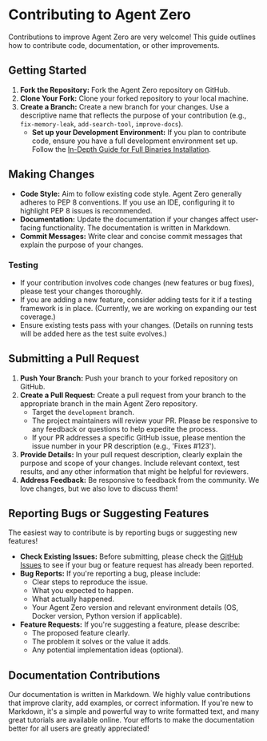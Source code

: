 # Contributing to Agent Zero

Contributions to improve Agent Zero are very welcome!  This guide outlines how to contribute code, documentation, or other improvements.

## Getting Started

1. **Fork the Repository:** Fork the Agent Zero repository on GitHub.
2. **Clone Your Fork:** Clone your forked repository to your local machine.
3. **Create a Branch:** Create a new branch for your changes. Use a descriptive name that reflects the purpose of your contribution (e.g., `fix-memory-leak`, `add-search-tool`, `improve-docs`).
    *   **Set up your Development Environment:** If you plan to contribute code, ensure you have a full development environment set up. Follow the [In-Depth Guide for Full Binaries Installation](./installation.md#in-depth-guide-for-full-binaries-installation).

## Making Changes

*   **Code Style:** Aim to follow existing code style. Agent Zero generally adheres to PEP 8 conventions. If you use an IDE, configuring it to highlight PEP 8 issues is recommended.
* **Documentation:**  Update the documentation if your changes affect user-facing functionality. The documentation is written in Markdown.
* **Commit Messages:**  Write clear and concise commit messages that explain the purpose of your changes.
### Testing
- If your contribution involves code changes (new features or bug fixes), please test your changes thoroughly.
- If you are adding a new feature, consider adding tests for it if a testing framework is in place. (Currently, we are working on expanding our test coverage.)
- Ensure existing tests pass with your changes. (Details on running tests will be added here as the test suite evolves.)

## Submitting a Pull Request

1. **Push Your Branch:** Push your branch to your forked repository on GitHub.
2. **Create a Pull Request:** Create a pull request from your branch to the appropriate branch in the main Agent Zero repository.
   * Target the `development` branch.
    *   The project maintainers will review your PR. Please be responsive to any feedback or questions to help expedite the process.
    *   If your PR addresses a specific GitHub issue, please mention the issue number in your PR description (e.g., 'Fixes #123').
3. **Provide Details:** In your pull request description, clearly explain the purpose and scope of your changes. Include relevant context, test results, and any other information that might be helpful for reviewers.
4. **Address Feedback:**  Be responsive to feedback from the community. We love changes, but we also love to discuss them!

## Reporting Bugs or Suggesting Features

The easiest way to contribute is by reporting bugs or suggesting new features!

-   **Check Existing Issues:** Before submitting, please check the [GitHub Issues](https://github.com/frdel/agent-zero/issues) to see if your bug or feature request has already been reported.
-   **Bug Reports:** If you're reporting a bug, please include:
    -   Clear steps to reproduce the issue.
    -   What you expected to happen.
    -   What actually happened.
    -   Your Agent Zero version and relevant environment details (OS, Docker version, Python version if applicable).
-   **Feature Requests:** If you're suggesting a feature, please describe:
    -   The proposed feature clearly.
    -   The problem it solves or the value it adds.
    -   Any potential implementation ideas (optional).

## Documentation Contributions

Our documentation is written in Markdown. We highly value contributions that improve clarity, add examples, or correct information. If you're new to Markdown, it's a simple and powerful way to write formatted text, and many great tutorials are available online. Your efforts to make the documentation better for all users are greatly appreciated!